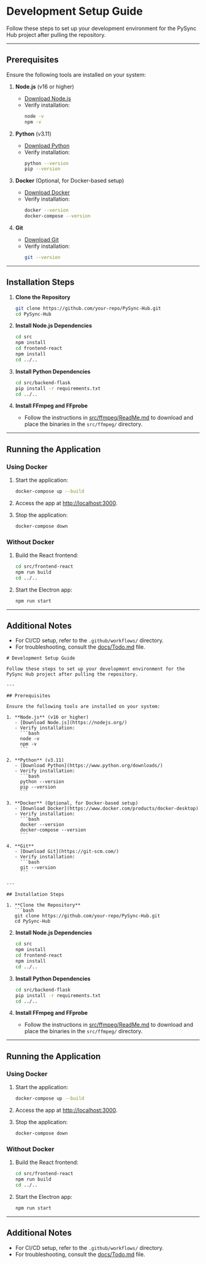 # Development Setup Guide

Follow these steps to set up your development environment for the PySync Hub project after pulling the repository.

---

## Prerequisites

Ensure the following tools are installed on your system:

1. **Node.js** (v16 or higher)
   - [Download Node.js](https://nodejs.org/)
   - Verify installation:
     ```bash
     node -v
     npm -v
     ```

2. **Python** (v3.11)
   - [Download Python](https://www.python.org/downloads/)
   - Verify installation:
     ```bash
     python --version
     pip --version
     ```

3. **Docker** (Optional, for Docker-based setup)
   - [Download Docker](https://www.docker.com/products/docker-desktop)
   - Verify installation:
     ```bash
     docker --version
     docker-compose --version
     ```

4. **Git**
   - [Download Git](https://git-scm.com/)
   - Verify installation:
     ```bash
     git --version
     ```

---

## Installation Steps

1. **Clone the Repository**
   ```bash
   git clone https://github.com/your-repo/PySync-Hub.git
   cd PySync-Hub
   ```

2. **Install Node.js Dependencies**
   ```bash
   cd src
   npm install
   cd frontend-react
   npm install
   cd ../..
   ```

3. **Install Python Dependencies**
   ```bash
   cd src/backend-flask
   pip install -r requirements.txt
   cd ../..
   ```

4. **Install FFmpeg and FFprobe**
   - Follow the instructions in [src/ffmpeg/ReadMe.md](src/ffmpeg/ReadMe.md) to download and place the binaries in the `src/ffmpeg/` directory.

---

## Running the Application

### Using Docker
1. Start the application:
   ```bash
   docker-compose up --build
   ```
2. Access the app at [http://localhost:3000](http://localhost:3000).

3. Stop the application:
   ```bash
   docker-compose down
   ```

### Without Docker
1. Build the React frontend:
   ```bash
   cd src/frontend-react
   npm run build
   cd ../..
   ```

2. Start the Electron app:
   ```bash
   npm run start
   ```

---

## Additional Notes

- For CI/CD setup, refer to the `.github/workflows/` directory.
- For troubleshooting, consult the [docs/Todo.md](docs/Todo.md) file.

```// filepath: e:\Code\Python\PySync-Hub\DevelopmentSetup.md
# Development Setup Guide

Follow these steps to set up your development environment for the PySync Hub project after pulling the repository.

---

## Prerequisites

Ensure the following tools are installed on your system:

1. **Node.js** (v16 or higher)
   - [Download Node.js](https://nodejs.org/)
   - Verify installation:
     ```bash
     node -v
     npm -v
     ```

2. **Python** (v3.11)
   - [Download Python](https://www.python.org/downloads/)
   - Verify installation:
     ```bash
     python --version
     pip --version
     ```

3. **Docker** (Optional, for Docker-based setup)
   - [Download Docker](https://www.docker.com/products/docker-desktop)
   - Verify installation:
     ```bash
     docker --version
     docker-compose --version
     ```

4. **Git**
   - [Download Git](https://git-scm.com/)
   - Verify installation:
     ```bash
     git --version
     ```

---

## Installation Steps

1. **Clone the Repository**
   ```bash
   git clone https://github.com/your-repo/PySync-Hub.git
   cd PySync-Hub
   ```

2. **Install Node.js Dependencies**
   ```bash
   cd src
   npm install
   cd frontend-react
   npm install
   cd ../..
   ```

3. **Install Python Dependencies**
   ```bash
   cd src/backend-flask
   pip install -r requirements.txt
   cd ../..
   ```

4. **Install FFmpeg and FFprobe**
   - Follow the instructions in [src/ffmpeg/ReadMe.md](src/ffmpeg/ReadMe.md) to download and place the binaries in the `src/ffmpeg/` directory.

---

## Running the Application

### Using Docker
1. Start the application:
   ```bash
   docker-compose up --build
   ```
2. Access the app at [http://localhost:3000](http://localhost3000).

3. Stop the application:
   ```bash
   docker-compose down
   ```

### Without Docker
1. Build the React frontend:
   ```bash
   cd src/frontend-react
   npm run build
   cd ../..
   ```

2. Start the Electron app:
   ```bash
   npm run start
   ```

---

## Additional Notes

- For CI/CD setup, refer to the `.github/workflows/` directory.
- For troubleshooting, consult the [docs/Todo.md](docs/Todo.md) file.
